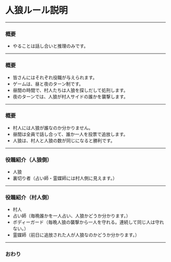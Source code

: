 # 人狼ルール説明
---

### 概要

* やることは話し合いと推理のみです。
---

### 概要
* 皆さんにはそれぞれ役職が与えられます。
* ゲームは、昼と夜のターン制です。
* 昼間の時間で、村人たちは人狼を探しだして処刑します。
* 夜のターンでは、人狼が村人サイドの誰かを襲撃します。
---

### 概要
* 村人には人狼が誰なのか分かりません。
* 昼間は全員で話し合って、誰か一人を投票で追放します。
* 人狼は、村人と人狼の数が同じになると勝利です。
---

### 役職紹介（人狼側）
* 人狼
* 裏切り者（占い師・霊媒師には村人側に見えます。）
---

### 役職紹介（村人側）
* 村人
* 占い師（毎晩誰かを一人占い、人狼かどうか分かります。）
* ボディーガード（毎晩人狼の襲撃から一人を守れる。連続して同じ人は守れない。）
* 霊媒師（前日に追放された人が人狼なのかどうか分かります。）
---

### おわり
